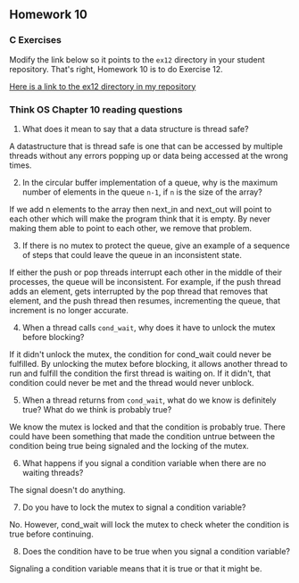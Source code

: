 ## Homework 10

### C Exercises

Modify the link below so it points to the `ex12` directory in your
student repository.  That's right, Homework 10 is to do Exercise 12.

[Here is a link to the ex12 directory in my repository](https://github.com/elepert/ExercisesInC/tree/master/exercises/ex12)

### Think OS Chapter 10 reading questions

1) What does it mean to say that a data structure is thread safe?

A datastructure that is thread safe is one that can be accessed by multiple threads without any errors popping up or data being accessed at the wrong times.

2) In the circular buffer implementation of a queue, why is the maximum number of elements in the queue `n-1`,
if `n` is the size of the array?

If we add n elements to the array then next_in and next_out will point to each other which will make the program think that it is empty. By never making them able to point to each other, we remove that problem.

3) If there is no mutex to protect the queue, give an example of a sequence of steps that could leave
the queue in an inconsistent state.

If either the push or pop threads interrupt each other in the middle of their processes, the queue will be inconsistent. For example, if the push thread adds an element, gets interrupted by the pop thread that removes that element, and the push thread then resumes, incrementing the queue, that increment is no longer accurate.

4) When a thread calls `cond_wait`, why does it have to unlock the mutex before blocking?

If it didn't unlock the mutex, the condition for cond_wait could never be fulfilled. By unlocking the mutex before blocking, it allows another thread to run and fulfill the condition the first thread is waiting on. If it didn't, that condition could never be met and the thread would never unblock.

5) When a thread returns from `cond_wait`, what do we know is definitely true?  What do we think is probably true?

We know the mutex is locked and that the condition is probably true. There could have been something that made the condition untrue between the condition being true being signaled and the locking of the mutex.

6) What happens if you signal a condition variable when there are no waiting threads?

The signal doesn't do anything.

7) Do you have to lock the mutex to signal a condition variable?

No. However, cond_wait will lock the mutex to check wheter the condition is true before continuing.

8) Does the condition have to be true when you signal a condition variable?

Signaling a condition variable means that it is true or that it might be.
